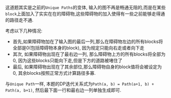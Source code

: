 这道题其实是之前的`Unique Paths`的变体, 输入的图不再是畅通无阻的,而是在某些`block`上面加入了实实在在的障碍物,这些障碍物的加入使得有一些之前能够走得通
的路径走不通.

考虑以下几种情况:
* 首先,如果障碍物加在了输入图的最后一列,那么在障碍物左边的所有blocks将全部是0(包括障碍物本身的block), 因为规定只能向右走或者向下走
* 其次, 如果障碍物出现在了最右边一列, 那么障碍物上方的所有blocks将全部为0, 因为这些blocks只能向下走,但是下方的道路被堵住了
* 最后, 如果障碍物出现在了其余部位,那么障碍物自身的block值将会被设定为0, 其余blocks按照正常方式计算路径多寡.

与`Unique Path`一样, 本题的DP迭代关系式为`Path(a, b) = Path(a+1, b) + Path(a, b+1)`, 然后最下面一行和最右边一列单独生成即可.
